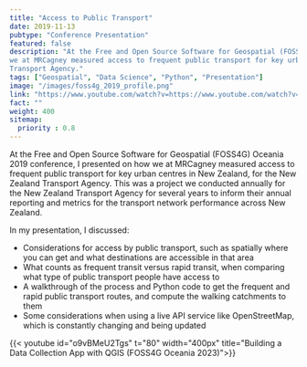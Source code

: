 ```yaml
---
title: "Access to Public Transport"
date: 2019-11-13
pubtype: "Conference Presentation"
featured: false
description: "At the Free and Open Source Software for Geospatial (FOSS4G) Oceania 2019 conference, I presented on how 
we at MRCagney measured access to frequent public transport for key urban centres in New Zealand, for the New Zealand 
Transport Agency."
tags: ["Geospatial", "Data Science", "Python", "Presentation"]
image: "/images/foss4g_2019_profile.png"
link: "https://www.youtube.com/watch?v=https://www.youtube.com/watch?v=o9vBMeU2Tgs"
fact: ""
weight: 400
sitemap:
  priority : 0.8
---
```


At the Free and Open Source Software for Geospatial (FOSS4G) Oceania 2019 conference, I presented on how 
we at MRCagney measured access to frequent public transport for key urban centres in New Zealand, for the New Zealand 
Transport Agency. This was a project we conducted annually for the New Zealand Transport Agency for several years to
inform their annual reporting and metrics for the transport network performance across New Zealand.

In my presentation, I discussed:

* Considerations for access by public transport, such as spatially where you can get and what destinations are accessible in that area
* What counts as frequent transit versus rapid transit, when comparing what type of public transport people have access to
* A walkthrough of the process and Python code to get the frequent and rapid public transport routes, and compute the walking catchments to them
* Some considerations when using a live API service like OpenStreetMap, which is constantly changing and being updated

{{< youtube id="o9vBMeU2Tgs" t="80" width="400px" title="Building a Data Collection App with QGIS (FOSS4G Oceania 2023)">}}
